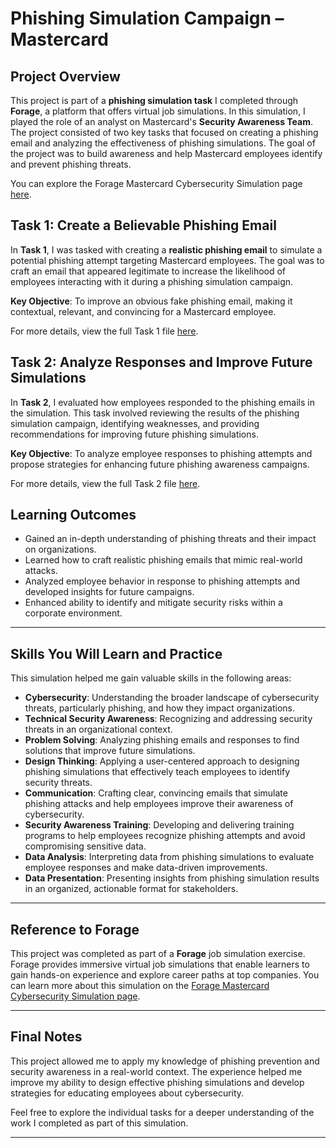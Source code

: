 # Phishing Simulation Campaign – Mastercard

## Project Overview

This project is part of a **phishing simulation task** I completed through **Forage**, a platform that offers virtual job simulations. In this simulation, I played the role of an analyst on Mastercard's **Security Awareness Team**. The project consisted of two key tasks that focused on creating a phishing email and analyzing the effectiveness of phishing simulations. The goal of the project was to build awareness and help Mastercard employees identify and prevent phishing threats.

You can explore the Forage Mastercard Cybersecurity Simulation page [here](https://www.theforage.com/simulations/mastercard/cybersecurity-t8ye).

## Task 1: Create a Believable Phishing Email

In **Task 1**, I was tasked with creating a **realistic phishing email** to simulate a potential phishing attempt targeting Mastercard employees. The goal was to craft an email that appeared legitimate to increase the likelihood of employees interacting with it during a phishing simulation campaign.

**Key Objective**: To improve an obvious fake phishing email, making it contextual, relevant, and convincing for a Mastercard employee.

For more details, view the full Task 1 file [here](./task1.md).

## Task 2: Analyze Responses and Improve Future Simulations

In **Task 2**, I evaluated how employees responded to the phishing emails in the simulation. This task involved reviewing the results of the phishing simulation campaign, identifying weaknesses, and providing recommendations for improving future phishing simulations.

**Key Objective**: To analyze employee responses to phishing attempts and propose strategies for enhancing future phishing awareness campaigns.

For more details, view the full Task 2 file [here](./task2.md).

## Learning Outcomes

- Gained an in-depth understanding of phishing threats and their impact on organizations.
- Learned how to craft realistic phishing emails that mimic real-world attacks.
- Analyzed employee behavior in response to phishing attempts and developed insights for future campaigns.
- Enhanced ability to identify and mitigate security risks within a corporate environment.

---

## Skills You Will Learn and Practice

This simulation helped me gain valuable skills in the following areas:

- **Cybersecurity**: Understanding the broader landscape of cybersecurity threats, particularly phishing, and how they impact organizations.
- **Technical Security Awareness**: Recognizing and addressing security threats in an organizational context.
- **Problem Solving**: Analyzing phishing emails and responses to find solutions that improve future simulations.
- **Design Thinking**: Applying a user-centered approach to designing phishing simulations that effectively teach employees to identify security threats.
- **Communication**: Crafting clear, convincing emails that simulate phishing attacks and help employees improve their awareness of cybersecurity.
- **Security Awareness Training**: Developing and delivering training programs to help employees recognize phishing attempts and avoid compromising sensitive data.
- **Data Analysis**: Interpreting data from phishing simulations to evaluate employee responses and make data-driven improvements.
- **Data Presentation**: Presenting insights from phishing simulation results in an organized, actionable format for stakeholders.

---

## Reference to Forage

This project was completed as part of a **Forage** job simulation exercise. Forage provides immersive virtual job simulations that enable learners to gain hands-on experience and explore career paths at top companies. You can learn more about this simulation on the [Forage Mastercard Cybersecurity Simulation page](https://www.theforage.com/simulations/mastercard/cybersecurity-t8ye).

---

## Final Notes

This project allowed me to apply my knowledge of phishing prevention and security awareness in a real-world context. The experience helped me improve my ability to design effective phishing simulations and develop strategies for educating employees about cybersecurity.

Feel free to explore the individual tasks for a deeper understanding of the work I completed as part of this simulation.

---
